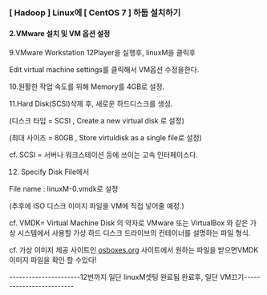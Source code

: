 ### [ Hadoop ] Linux에 [ CentOS 7 ] 하둡 설치하기 

#### 2.VMware 설치 및 VM 옵션 설정





9.VMware Workstation 12Player을 실행후, linuxM을 클릭후  

Edit virtual machine settings를 클릭해서 VM옵션 수정을한다.





10.원활한 작업 속도를 위해 Memory를 4GB로 설정.





11.Hard Disk(SCSI)삭제 후, 새로운 하드디스크를 생성.

(디스크 타입 = SCSI  , Create a new virtual disk 로 설정)

(최대 사이즈 = 80GB , Store virtuldisk as a single file로 설정)

cf. SCSI = 서버나 워크스테이션 등에 쓰이는 고속 인터페이스다.





12. Specify Disk File에서

File name : linuxM-0.vmdk로 설정   

(추후에 ISO 디스크 이미지 파일을 VM에 직접 넣어줄 예정.)  

cf. VMDK= Virtual Machine Disk 의 약자로 VMware 또는 VirtualBox 와 같은 가상 시스템에서 사용할 가상 하드 디스크 드라이브의 컨테이너를 설명하는 파일 형식.  

cf. 가상 이미지 제공 사이트인 [osboxes.org](https://osboxes.org/) 사이트에서 원하는 파일을 받으면VMDK 이미지 파일을 확인 할 수있다!   





----------------------12번까지 일단 linuxM셋팅 완료됨 완료후, 일단 VM끄기-------------------------



